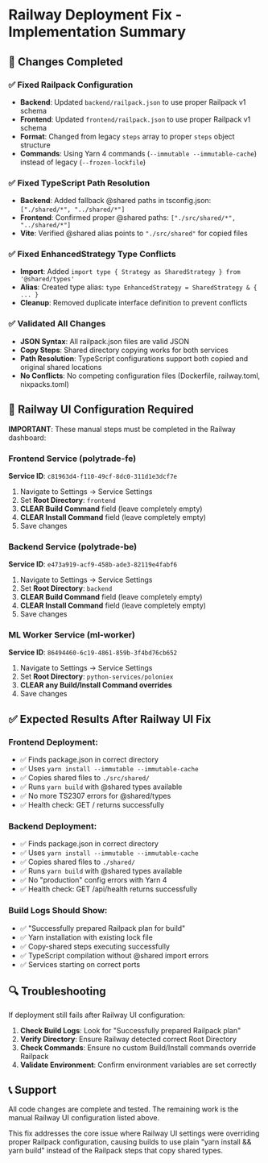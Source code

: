 # Railway Deployment Fix - Implementation Summary

## 🚀 Changes Completed

### ✅ Fixed Railpack Configuration
- **Backend**: Updated `backend/railpack.json` to use proper Railpack v1 schema
- **Frontend**: Updated `frontend/railpack.json` to use proper Railpack v1 schema
- **Format**: Changed from legacy `steps` array to proper `steps` object structure
- **Commands**: Using Yarn 4 commands (`--immutable --immutable-cache`) instead of legacy (`--frozen-lockfile`)

### ✅ Fixed TypeScript Path Resolution
- **Backend**: Added fallback @shared paths in tsconfig.json: `["./shared/*", "../shared/*"]`
- **Frontend**: Confirmed proper @shared paths: `["./src/shared/*", "../shared/*"]`
- **Vite**: Verified @shared alias points to `"./src/shared"` for copied files

### ✅ Fixed EnhancedStrategy Type Conflicts
- **Import**: Added `import type { Strategy as SharedStrategy } from '@shared/types'`
- **Alias**: Created type alias: `type EnhancedStrategy = SharedStrategy & { ... }`  
- **Cleanup**: Removed duplicate interface definition to prevent conflicts

### ✅ Validated All Changes
- **JSON Syntax**: All railpack.json files are valid JSON
- **Copy Steps**: Shared directory copying works for both services
- **Path Resolution**: TypeScript configurations support both copied and original shared locations
- **No Conflicts**: No competing configuration files (Dockerfile, railway.toml, nixpacks.toml)

## 🔧 Railway UI Configuration Required

**IMPORTANT**: These manual steps must be completed in the Railway dashboard:

### Frontend Service (polytrade-fe)
**Service ID**: `c81963d4-f110-49cf-8dc0-311d1e3dcf7e`
1. Navigate to Settings → Service Settings  
2. Set **Root Directory**: `frontend`
3. **CLEAR Build Command** field (leave completely empty)
4. **CLEAR Install Command** field (leave completely empty)  
5. Save changes

### Backend Service (polytrade-be)  
**Service ID**: `e473a919-acf9-458b-ade3-82119e4fabf6`
1. Navigate to Settings → Service Settings
2. Set **Root Directory**: `backend`  
3. **CLEAR Build Command** field (leave completely empty)
4. **CLEAR Install Command** field (leave completely empty)
5. Save changes

### ML Worker Service (ml-worker)
**Service ID**: `86494460-6c19-4861-859b-3f4bd76cb652`  
1. Navigate to Settings → Service Settings
2. Set **Root Directory**: `python-services/poloniex`
3. **CLEAR any Build/Install Command overrides** 
4. Save changes

## ✅ Expected Results After Railway UI Fix

### Frontend Deployment:
- ✅ Finds package.json in correct directory
- ✅ Uses `yarn install --immutable --immutable-cache`  
- ✅ Copies shared files to `./src/shared/`
- ✅ Runs `yarn build` with @shared types available
- ✅ No more TS2307 errors for @shared/types
- ✅ Health check: GET / returns successfully

### Backend Deployment:  
- ✅ Finds package.json in correct directory
- ✅ Uses `yarn install --immutable --immutable-cache`
- ✅ Copies shared files to `./shared/`  
- ✅ Runs `yarn build` with @shared types available
- ✅ No "production" config errors with Yarn 4
- ✅ Health check: GET /api/health returns successfully

### Build Logs Should Show:
- ✅ "Successfully prepared Railpack plan for build"
- ✅ Yarn installation with existing lock file  
- ✅ Copy-shared steps executing successfully
- ✅ TypeScript compilation without @shared import errors
- ✅ Services starting on correct ports

## 🔍 Troubleshooting

If deployment still fails after Railway UI configuration:

1. **Check Build Logs**: Look for "Successfully prepared Railpack plan"
2. **Verify Directory**: Ensure Railway detected correct Root Directory  
3. **Check Commands**: Ensure no custom Build/Install commands override Railpack
4. **Validate Environment**: Confirm environment variables are set correctly

## 📞 Support

All code changes are complete and tested. The remaining work is the manual Railway UI configuration listed above.

This fix addresses the core issue where Railway UI settings were overriding proper Railpack configuration, causing builds to use plain "yarn install && yarn build" instead of the Railpack steps that copy shared types.